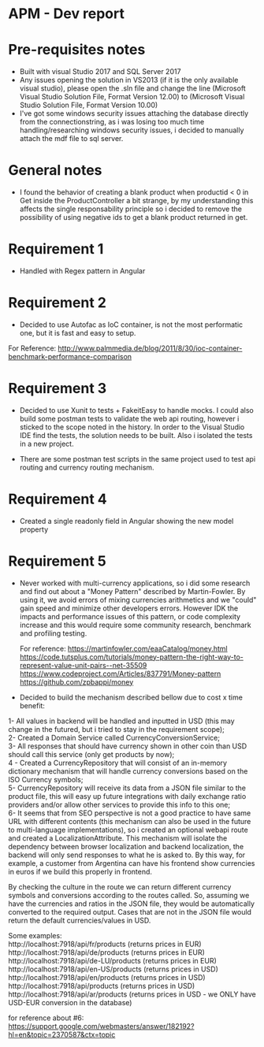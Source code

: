 # APM - Dev report

# Pre-requisites notes

  - Built with visual Studio 2017 and SQL Server 2017
  - Any issues opening the solution in VS2013 (if it is the only available visual studio), please open the .sln file and change the line (Microsoft Visual Studio Solution File, Format Version 12.00) to (Microsoft Visual Studio Solution File, Format Version 10.00)
  - I've got some windows security issues attaching the database directly from the connectionstring, as i was losing too much time handling/researching windows security issues, i decided to manually attach the mdf file to sql server.

# General notes
- I found the behavior of creating a blank product when productid < 0 in Get inside the ProductController a bit strange, by my understanding this affects the single responsability principle so i decided to remove the possibility of using negative ids to get a blank product returned in get.


# Requirement 1
- Handled with Regex pattern in Angular
 
# Requirement 2
- Decided to use Autofac as IoC container, is not the most performatic one, but it is fast and easy to setup.

For Reference:
http://www.palmmedia.de/blog/2011/8/30/ioc-container-benchmark-performance-comparison
    
# Requirement 3
- Decided to use Xunit to tests + FakeitEasy to handle mocks. I could also build some postman tests to validate the web api routing, however i sticked to the scope noted in the history. In order to the Visual Studio IDE find the tests, the solution needs to be built. Also i isolated the tests in a new project.

- There are some postman test scripts in the same project used to test api routing and currency routing mechanism.

# Requirement 4
- Created a single readonly field in Angular showing the new model property

# Requirement 5
- Never worked with multi-currency applications, so i did some  research and find out about a "Money Pattern" described by Martin-Fowler. By using it, we avoid errors of mixing currencies arithmetics and we "could" gain speed and minimize other developers errors. However IDK the impacts and performance issues of this pattern, or code complexity increase and this would require some community research, benchmark and profiling testing.

    For reference: 
    https://martinfowler.com/eaaCatalog/money.html
    https://code.tutsplus.com/tutorials/money-pattern-the-right-way-to-represent-value-unit-pairs--net-35509
    https://www.codeproject.com/Articles/837791/Money-pattern
    https://github.com/zpbappi/money
    
- Decided to build the mechanism described bellow due to cost x time benefit:

1- All values in backend will be handled and inputted in USD (this may change in the futured, but i tried to stay in the requirement scope);  
2- Created a Domain Service called CurrencyConversionService;  
3- All responses that should have currency shown in other coin than USD should call this service (only get products by now);  
4 - Created a CurrencyRepository that will consist of an in-memory dictionary mechanism that will handle currency conversions based on the ISO Currency symbols;  
5- CurrencyRepository will receive its data from a JSON file similar to the product file, this will easy up future integrations with daily exchange ratio providers and/or allow other services to provide this info to this one;  
6- It seems that from SEO perspective is not a good practice to have same URL with different contents (this mechanism can also be used in the future to multi-language implementations), so i created an optional webapi route and created a LocalizationAttribute. This mechanism will isolate the dependency between browser localization and backend localization, the backend will only send responses to what he is asked to. By this way, for example, a customer from Argentina can have his frontend show currencies in euros if we build this properly in frontend.  
  
By checking the culture in the route we can return different currency symbols and conversions according to the routes called. So, assuming we have the currencies and ratios in the JSON file, they would be automatically converted to the required output. Cases that are not in the  JSON file would return the default currencies/values in USD.  
  
Some examples:  
http://localhost:7918/api/fr/products (returns prices in EUR)  
http://localhost:7918/api/de/products (returns prices in EUR)  
http://localhost:7918/api/de-LU/products (returns prices in EUR)  
http://localhost:7918/api/en-US/products (returns prices in USD)  
http://localhost:7918/api/en/products (returns prices in USD)  
http://localhost:7918/api/products (returns prices in USD)  
http://localhost:7918/api/ar/products (returns prices in USD - we ONLY have USD-EUR conversion in the database)  
  
  
for reference about #6:  
https://support.google.com/webmasters/answer/182192?hl=en&topic=2370587&ctx=topic  